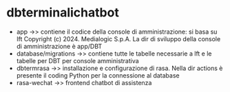 # dbterminalichatbot
- app ->>  contiene il codice della console di amministrazione: si basa su lft Copyright (c) 2024. Medialogic S.p.A. La dir di sviluppo della console di amministrazione è app/DBT
- database/migrations ->> contiene tutte le tabelle necessarie a lft e le tabelle per DBT per console amministrativa
- dbtermrasa ->> installazione e configurazione di rasa. Nella dir actions è presente il coding Python per la connessione al database 
- rasa-wechat ->> frontend chatbot di assistenza






